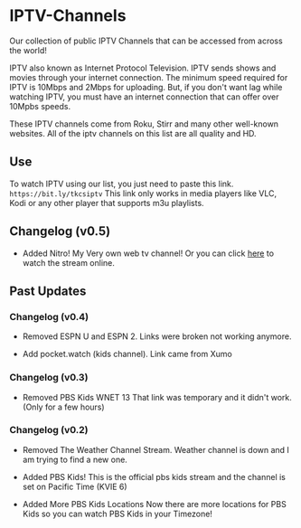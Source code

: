 # IPTV-Channels

Our collection of public IPTV Channels that can be accessed from across the world!

IPTV also known as Internet Protocol Television. IPTV sends shows and movies through your internet connection. The minimum speed required for IPTV is 10Mbps and 2Mbps for uploading. But, if you don't want lag while watching IPTV, you must have an internet connection that can offer over 10Mpbs speeds.

These IPTV channels come from Roku, Stirr and many other well-known websites. All of the iptv channels on this list are all quality and HD.

## Use

To watch IPTV using our list, you just need to paste this link. `https://bit.ly/tkcsiptv` This link only works in media players like VLC, Kodi or any other player that supports m3u playlists.

## Changelog (v0.5)

- Added Nitro!
My Very own web tv channel! Or you can click <a href="http://webtelevision-west1.redirect.me.net">here</a> to watch the stream online.

## Past Updates

### Changelog (v0.4)

- Removed ESPN U and ESPN 2.
Links were broken not working anymore.

- Add pocket.watch (kids channel).
Link came from Xumo

### Changelog (v0.3)

- Removed PBS Kids WNET 13
That link was temporary and it didn't work. (Only for a few hours)

### Changelog (v0.2)
- Removed The Weather Channel Stream.
  Weather channel is down and I am trying to find a new one.

- Added PBS Kids! 
  This is the official pbs kids stream and the channel is set on Pacific Time (KVIE 6)
  
- Added More PBS Kids Locations
  Now there are more locations for PBS Kids so you can watch PBS Kids in your Timezone!
